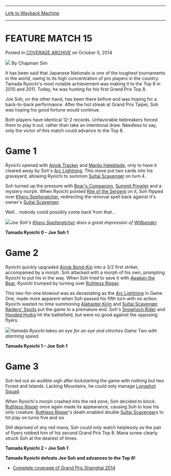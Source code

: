 
---
[Link to Wayback Machine](https://web.archive.org/web/20150430064412/http://magic.wizards.com/en/events/coverage/gpsha14/feature-match-15-2014-10-05)

[_metadata_:author]:- "Chapman Sim"
[_metadata_:description]:- "It has been said that Japanese Nationals is one of the toughest tournaments in the world, owing to its high concentration of pro players in the country. Tamada Ryoichi's most notable achievement was making it to the Top 8 in 2010 and 2011. Today, he was hunting for his first Grand Prix Top 8. Joe Soh, on the other hand, has been there before and was hoping for a back-to-back performance. After the hot streak at Grand Prix Taipei, Soh was hoping his good fortune would continue."
[_metadata_:generator]:- "Drupal 7 (http://drupal.org)"
[_metadata_:node]:- "285351"
[_metadata_:publish_date]:- "2014-10-05"
[_metadata_:source]:- "div-main-content"
[_metadata_:title]:- "FEATURE MATCH 15"
[_metadata_:wayback_capture_timestamp]:- "2015-04-30 06:44:12"
[_metadata_:wayback_raw_url]:- "https://web.archive.org/web/20150430064412id_/http://magic.wizards.com/en/events/coverage/gpsha14/feature-match-15-2014-10-05"
[_metadata_:wayback_url]:- "http://magic.wizards.com/en/events/coverage/gpsha14/feature-match-15-2014-10-05"
---


FEATURE MATCH 15
================



 Posted in [COVERAGE ARCHIVE](/en/events/coverage)
 on October 5, 2014 






![](https://media.magic.wizards.com/styles/auth_small/public/images/person/chapman_icon_0.jpg)
By Chapman Sim










It has been said that Japanese Nationals is one of the toughest tournaments in the world, owing to its high concentration of pro players in the country. Tamada Ryoichi's most notable achievement was making it to the Top 8 in 2010 and 2011. Today, he was hunting for his first Grand Prix Top 8.


Joe Soh, on the other hand, has been there before and was hoping for a back-to-back performance. After the hot streak at Grand Prix Taipei, Soh was hoping his good fortune would continue.


Both players have identical 12-2 records. Unfavorable tiebreakers forced them to play it out, rather than take an intentional draw. Needless to say, only the victor of this match could advance to the Top 8.


Game 1
======


Ryoichi opened with [Ainok Tracker](http://gatherer.wizards.com/Pages/Card/Details.aspx?name=Ainok+Tracker) and [Mardu Hateblade](http://gatherer.wizards.com/Pages/Card/Details.aspx?name=Mardu+Hateblade), only to have it cleared away by Soh's [Arc Lightning](http://gatherer.wizards.com/Pages/Card/Details.aspx?name=Arc+Lightning). This move put two cards into his graveyard, allowing Ryoichi to summon [Sultai Scavenger](http://gatherer.wizards.com/Pages/Card/Details.aspx?name=Sultai+Scavenger) on turn 4.


Soh turned up the pressure with [Bear's Companion](http://gatherer.wizards.com/Pages/Card/Details.aspx?name=Bear%27s+Companion), [Summit Prowler](http://gatherer.wizards.com/Pages/Card/Details.aspx?name=Summit+Prowler) and a mystery morph. When Ryoichi pointed [Rite of the Serpent](http://gatherer.wizards.com/Pages/Card/Details.aspx?name=Rite+of+the+Serpent) on it, Soh flipped over [Kheru Spellsnatcher](http://gatherer.wizards.com/Pages/Card/Details.aspx?name=Kheru+Spellsnatcher), redirecting the removal spell back against it's owner's [Sultai Scavenger](http://gatherer.wizards.com/Pages/Card/Details.aspx?name=Sultai+Scavenger).


Well... nobody could possibly come back from that...


![](https://media.wizards.com/2014/events/gpsha14/FM15-Joe-Soh.jpg)*Joe Soh's [Kheru Spellsnatcher](http://gatherer.wizards.com/Pages/Card/Details.aspx?name=Kheru+Spellsnatcher) does a great impression of [Willbender](http://gatherer.wizards.com/Pages/Card/Details.aspx?name=Willbender).* 




**Tamada Ryoichi 0 – Joe Soh 1**



Game 2
======


Ryoichi quickly upgraded [Ainok Bond-Kin](http://gatherer.wizards.com/Pages/Card/Details.aspx?name=Ainok+Bond-Kin) into a 3/2 first striker, accompanied by a morph. Soh attacked with a morph of his own, prompting Ryoichi to put his in the way. When Soh tried to save it with [Awaken the Bear](http://gatherer.wizards.com/Pages/Card/Details.aspx?name=Awaken+the+Bear), Ryoichi trumped by turning over [Ruthless Ripper](http://gatherer.wizards.com/Pages/Card/Details.aspx?name=Ruthless+Ripper).


This two-for-one blowout was as devastating as the [Arc Lightning](http://gatherer.wizards.com/Pages/Card/Details.aspx?name=Arc+Lightning) in Game One, made more apparent when Soh passed his fifth turn with no action. Ryoichi wasted no time summoning [Alabaster Kirin](http://gatherer.wizards.com/Pages/Card/Details.aspx?name=Alabaster+Kirin) and [Sultai Scavenger](http://gatherer.wizards.com/Pages/Card/Details.aspx?name=Sultai+Scavenger). [Raiders' Spoils](http://gatherer.wizards.com/Pages/Card/Details.aspx?name=Raiders%27+Spoils) put the game to a premature end. Soh's [Snowhorn Rider](http://gatherer.wizards.com/Pages/Card/Details.aspx?name=Snowhorn+Rider) and [Hooded Hydra](http://gatherer.wizards.com/Pages/Card/Details.aspx?name=Hooded+Hydra) hit the battlefield, but were no good against the opposing flyers.


![](https://media.wizards.com/2014/events/gpsha14/FM15-Ryiochi.jpg)*Yamada Ryoichi takes an eye for an eye and clinches Game Two with alarming speed.* 




**Tamada Ryoichi 1 – Joe Soh 1**



Game 3
======


Soh led out an audible sigh after kickstarting the game with nothing but two Forest and Islands. Lacking Mountains, he could only manage [Longshot Squad](http://gatherer.wizards.com/Pages/Card/Details.aspx?name=Longshot+Squad).


When Ryoichi's morph crashed into the red zone, Soh decided to block. [Ruthless Ripper](http://gatherer.wizards.com/Pages/Card/Details.aspx?name=Ruthless+Ripper) once again made its appearance, causing Soh to lose his only creature. [Ruthless Ripper](http://gatherer.wizards.com/Pages/Card/Details.aspx?name=Ruthless+Ripper)'s death enabled double [Sultai Scavenger](http://gatherer.wizards.com/Pages/Card/Details.aspx?name=Sultai+Scavenger)s to hit play on turns five and six


Still deprived of any red mana, Soh could only watch helplessly as the pair of flyers robbed him of his second Grand Prix Top 8. Mana screw clearly struck Soh at the dearest of times.


**Tamada Ryoichi 2 – Joe Soh 1**


**Tamada Ryoichi defeats Joe Soh and advances to the Top 8!**



* [Complete coverage of Grand Prix Shanghai 2014](http://magic.wizards.com/en/events/coverage/gpsha14)

 




